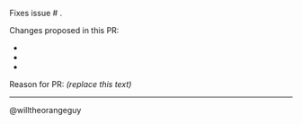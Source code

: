 Fixes issue # .

Changes proposed in this PR:

-
-
-

Reason for PR: *(replace this text)*


---
@willtheorangeguy
